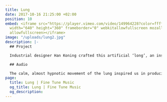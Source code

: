 ```yaml
---
title: Lung
date: 2017-10-16 21:25:00 +02:00
position: 10
embed: <iframe src="https://player.vimeo.com/video/149964228?color=ffffff&title=0&byline=0&portrait=0"
  width="640" height="360" frameborder="0" webkitallowfullscreen mozallowfullscreen
  allowfullscreen></iframe>
image: "/uploads/lung2.jpg"
description: |-
  ## Project

  Industrial designer Han Koning crafted this artificial ‘long’, an installation that calls up the idea of an organic creature, in an alienating way. This project was directed by Joshua Maldonado.

  ## Audio

  The calm, almost hypnotic movement of the lung inspired us in producing the music for this video. By combining both organic and artificial elements, we created a unique sound identity, matching the over-all audio house style we developed for Han Koning.
page:
  title: Lung | Fine Tune Music
  og_title: Lung | Fine Tune Music
  og_description: 
---
```


